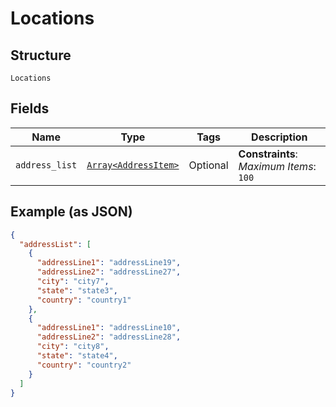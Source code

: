 
# Locations

## Structure

`Locations`

## Fields

| Name | Type | Tags | Description |
|  --- | --- | --- | --- |
| `address_list` | [`Array<AddressItem>`](../../doc/models/address-item.md) | Optional | **Constraints**: *Maximum Items*: `100` |

## Example (as JSON)

```json
{
  "addressList": [
    {
      "addressLine1": "addressLine19",
      "addressLine2": "addressLine27",
      "city": "city7",
      "state": "state3",
      "country": "country1"
    },
    {
      "addressLine1": "addressLine10",
      "addressLine2": "addressLine28",
      "city": "city8",
      "state": "state4",
      "country": "country2"
    }
  ]
}
```

